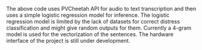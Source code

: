 The above code uses PVCheetah API for audio to text transcription and then uses a simple logistic regression model for inference. The logistic regression model is limited by the lack of datasets for correct distress classification and might give random outputs for them. Currently a 4-gram model is used for the vectorization of the sentences. The hardware interface of the project is still under development.
